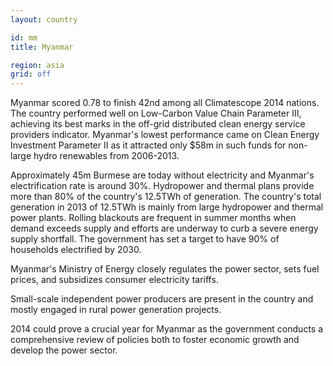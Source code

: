 ```yaml
---
layout: country

id: mm
title: Myanmar

region: asia
grid: off
---
```

Myanmar scored 0.78 to finish 42nd among all Climatescope 2014 nations. The country performed well on Low-Carbon Value Chain Parameter III, achieving its best marks in the off-grid distributed clean energy service providers indicator. Myanmar's lowest performance came on Clean Energy Investment Parameter II as it attracted only $58m in such funds for non-large hydro renewables from 2006-2013.

Approximately 45m Burmese are today without electricity and Myanmar's electrification rate is around 30%. Hydropower and thermal plans provide more than 80% of the country's 12.5TWh of generation. The country's total generation in 2013 of 12.5TWh is mainly from large hydropower and thermal power plants. Rolling blackouts are frequent in summer months when demand exceeds supply and efforts are underway to curb a severe energy supply shortfall. The government has set a target to have 90% of households electrified by 2030.

Myanmar's Ministry of Energy closely regulates the power sector, sets fuel prices, and subsidizes consumer electricity tariffs.

Small-scale independent power producers are present in the country and mostly engaged in rural power generation projects.

2014 could prove a crucial year for Myanmar as the government conducts a comprehensive review of policies both to foster economic growth and develop the power sector.
